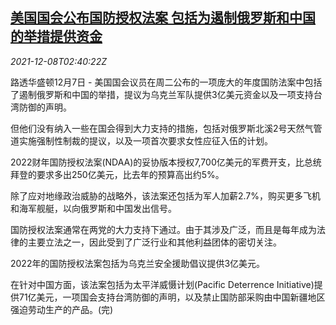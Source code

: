 <!--1638975663000-->
[美国国会公布国防授权法案 包括为遏制俄罗斯和中国的举措提供资金](https://cn.reuters.com/article/usa-congress-defense-bill-1207-tues-idCNKBS2IN06G)
------

<div><i>2021-12-08T02:40:22Z</i></div><p>路透华盛顿12月7日 - 美国国会议员在周二公布的一项庞大的年度国防法案中包括了遏制俄罗斯和中国的举措，提议为乌克兰军队提供3亿美元资金以及一项支持台湾防御的声明。</p><p>但他们没有纳入一些在国会得到大力支持的措施，包括对俄罗斯北溪2号天然气管道实施强制性制裁的提议，以及一项首次要求女性应征入伍的计划。</p><p>2022财年国防授权法案(NDAA)的妥协版本授权7,700亿美元的军费开支，比总统拜登的要求多出250亿美元，比去年的预算高出约5%。</p><p>除了应对地缘政治威胁的战略外，该法案还包括为军人加薪2.7%，购买更多飞机和海军舰艇，以向俄罗斯和中国发出信号。</p><p>国防授权法案通常在两党的大力支持下通过。由于其涉及广泛，而且是每年成为法律的主要立法之一，因此受到了广泛行业和其他利益团体的密切关注。</p><p>2022年的国防授权法案包括为乌克兰安全援助倡议提供3亿美元。</p><p>在针对中国方面，该法案包括为太平洋威慑计划(Pacific Deterrence Initiative)提供71亿美元，一项国会支持台湾防御的声明，以及禁止国防部采购由中国新疆地区强迫劳动生产的产品。(完)</p>
